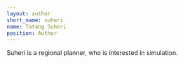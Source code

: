 ```yaml
---
layout: author
short_name: suheri
name: Tatang Suheri
position: Author
---
```


Suheri is a regional planner, who is interested in simulation.